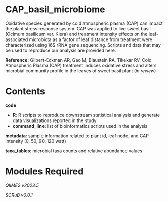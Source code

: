 # CAP_basil_microbiome

Oxidative species generated by cold atmospheric plasma (CAP) can impact the plant stress response system. CAP was applied to live sweet basil (Ocimum basilicum var. Kiera) and treatment intensity effects on the leaf-associated microbiota as a factor of leaf distance from treatment were characterized using 16S rRNA gene sequencing. Scripts and data that may be used to reproduce our analysis are provided here.

**Reference:** Gilbert-Eckman AR, Gao M, Blaustein RA, Tikekar RV. Cold Atmospheric Plasma (CAP) treatment induces oxidative stress and alters microbial community profile in the leaves of sweet basil plant (_in review_)

# Contents

**code**
* **R**: R scripts to reproduce downstream statistical analysis and generate data visualizations reported in the study
* **command_line**: list of bioinformatics scripts used in the analysis

**metadata**: sample information related to plant id, leaf node, and CAP intensity (0, 50, 90, 120 watt)

**taxa_tables**: microbial taxa counts and relative abundance values

# Modules Required

_QIIME2 v2023.5_

_SCRuB v0.0.1_
